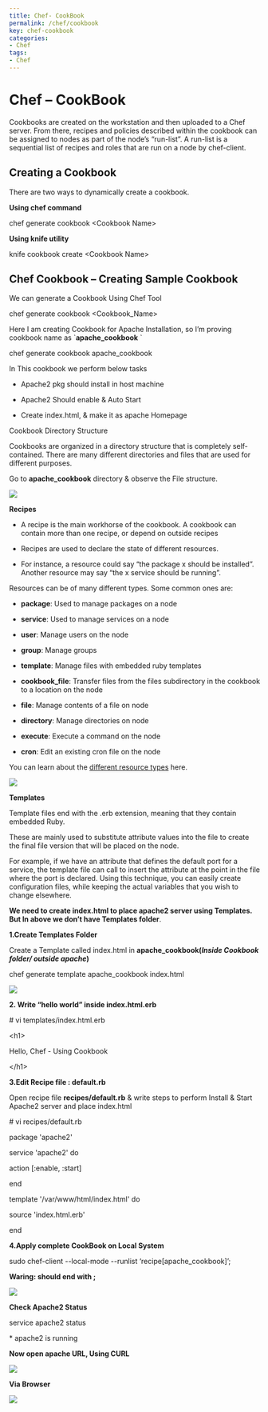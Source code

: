 ```yaml
---
title: Chef- CookBook
permalink: /chef/cookbook
key: chef-cookbook
categories:
- Chef
tags:
- Chef
---
```


Chef – CookBook
===============

Cookbooks are created on the workstation and then uploaded to a Chef server.
From there, recipes and policies described within the cookbook can be assigned
to nodes as part of the node’s “run-list”. A run-list is a sequential list of
recipes and roles that are run on a node by chef-client.

Creating a Cookbook
-------------------

There are two ways to dynamically create a cookbook.

**Using chef command**

chef generate cookbook \<Cookbook Name\>

**Using knife utility**

knife cookbook create \<Cookbook Name\>

Chef Cookbook – Creating Sample Cookbook
----------------------------------------

We can generate a Cookbook Using Chef Tool

chef generate cookbook \<Cookbook_Name\>

Here I am creating Cookbook for Apache Installation, so I’m proving cookbook
name as \`**apache_cookbook** \`

chef generate cookbook apache_cookbook

In This cookbook we perform below tasks

-   Apache2 pkg should install in host machine

-   Apache2 Should enable & Auto Start

-   Create index.html, & make it as apache Homepage

Cookbook Directory Structure

Cookbooks are organized in a directory structure that is completely
self-contained. There are many different directories and files that are used for
different purposes.

Go to **apache_cookbook** directory & observe the File structure.

![](media/6ad8a269caaaf834dff828edbdd8fa59.png)

**Recipes**

-   A recipe is the main workhorse of the cookbook. A cookbook can contain more
    than one recipe, or depend on outside recipes

-   Recipes are used to declare the state of different resources.

-   For instance, a resource could say “the package x should be installed”.
    Another resource may say “the x service should be running”.

Resources can be of many different types. Some common ones are:

-   **package**: Used to manage packages on a node

-   **service**: Used to manage services on a node

-   **user**: Manage users on the node

-   **group**: Manage groups

-   **template**: Manage files with embedded ruby templates

-   **cookbook_file**: Transfer files from the files subdirectory in the
    cookbook to a location on the node

-   **file**: Manage contents of a file on node

-   **directory**: Manage directories on node

-   **execute**: Execute a command on the node

-   **cron**: Edit an existing cron file on the node

You can learn about the [different resource
types](http://docs.opscode.com/resource.html) here.

![](media/d3208fbe1a00797f0d70006e92f4cb09.png)

**Templates**

Template files end with the .erb extension, meaning that they contain embedded
Ruby.

These are mainly used to substitute attribute values into the file to create the
final file version that will be placed on the node.

For example, if we have an attribute that defines the default port for a
service, the template file can call to insert the attribute at the point in the
file where the port is declared. Using this technique, you can easily create
configuration files, while keeping the actual variables that you wish to change
elsewhere.

**We need to create index.html to place apache2 server using Templates. But In
above we don’t have Templates folder**.

**1.Create Templates Folder**

Create a Template called index.html in **apache_cookbook(***Inside Cookbook
folder/ outside apache***)**

chef generate template apache_cookbook index.html

![](media/c81a94cfd6741c9bd76dc264b0ac4147.png)

**2. Write “hello world” inside index.html.erb**

\# vi templates/index.html.erb

\<h1\>

Hello, Chef - Using Cookbook

\</h1\>

**3.Edit Recipe file : default.rb**

Open recipe file **recipes/default.rb** & write steps to perform Install & Start
Apache2 server and place index.html

\# vi recipes/default.rb

package 'apache2'

service 'apache2' do

action [:enable, :start]

end

template '/var/www/html/index.html' do

source 'index.html.erb'

end

**4.Apply complete CookBook on Local System**

sudo chef-client --local-mode --runlist ‘recipe[apache_cookbook]’;

**Waring: should end with ;**

![](media/518f41c07f9c70544c160203bed56600.png)

**Check Apache2 Status**

service apache2 status

\* apache2 is running

**Now open apache URL, Using CURL**

![](media/ee27a2f0320918728bbc67281795c1e1.png)

**Via Browser**

![](media/9afcfc819ea24ece1a19f798586d9c3c.png)
